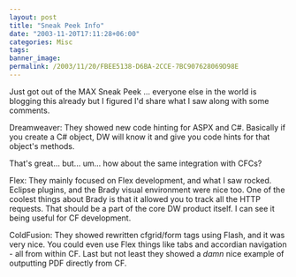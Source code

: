 ```yaml
---
layout: post
title: "Sneak Peek Info"
date: "2003-11-20T17:11:28+06:00"
categories: Misc 
tags: 
banner_image: 
permalink: /2003/11/20/FBEE5138-D6BA-2CCE-7BC907628069D98E
---
```


Just got out of the MAX Sneak Peek ... everyone else in the world is blogging this already but I figured I'd share what I saw along with some comments.

Dreamweaver: They showed new code hinting for ASPX and C#. Basically if you create a C# object, DW will know it and give you code hints for that object's methods. 

That's great... but... um... how about the same integration with CFCs?

Flex: They mainly focused on Flex development, and what I saw rocked. Eclipse plugins, and the Brady visual environment were nice too. One of the coolest things about Brady is that it allowed you to track all the HTTP requests. That should be a part of the core DW product itself. I can see it being useful for CF development.

ColdFusion: They showed rewritten cfgrid/form tags using Flash, and it was very nice. You could even use Flex things like tabs and accordian navigation - all from within CF. Last but not least they showed a <i>damn</i> nice example of outputting PDF directly from CF.